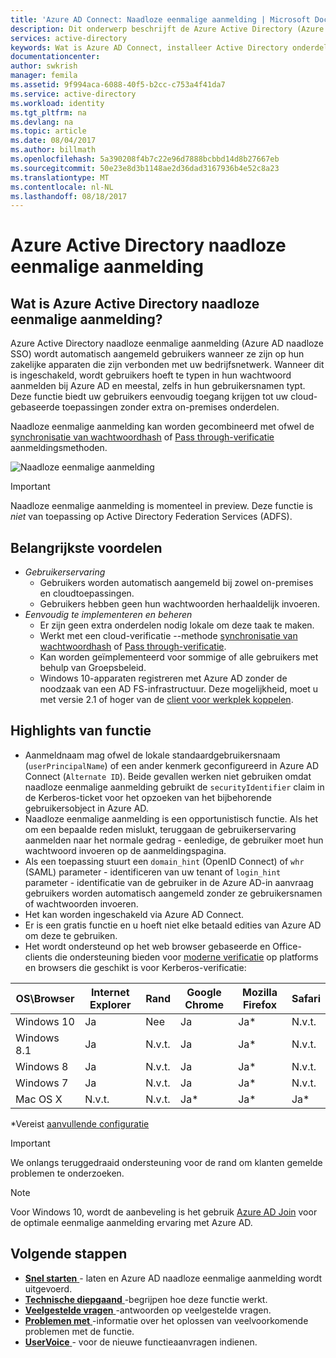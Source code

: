 ```yaml
---
title: 'Azure AD Connect: Naadloze eenmalige aanmelding | Microsoft Docs'
description: Dit onderwerp beschrijft de Azure Active Directory (Azure AD) naadloze eenmalige aanmelding en hoe kunt u opgeven waar eenmalige aanmelding voor desktop-zakelijke gebruikers binnen uw bedrijfsnetwerk.
services: active-directory
keywords: Wat is Azure AD Connect, installeer Active Directory onderdelen vereist voor Azure AD, SSO, Single Sign-on
documentationcenter: 
author: swkrish
manager: femila
ms.assetid: 9f994aca-6088-40f5-b2cc-c753a4f41da7
ms.service: active-directory
ms.workload: identity
ms.tgt_pltfrm: na
ms.devlang: na
ms.topic: article
ms.date: 08/04/2017
ms.author: billmath
ms.openlocfilehash: 5a390208f4b7c22e96d7888bcbbd14d8b27667eb
ms.sourcegitcommit: 50e23e8d3b1148ae2d36dad3167936b4e52c8a23
ms.translationtype: MT
ms.contentlocale: nl-NL
ms.lasthandoff: 08/18/2017
---
```

# <a name="azure-active-directory-seamless-single-sign-on"></a>Azure Active Directory naadloze eenmalige aanmelding

## <a name="what-is-azure-active-directory-seamless-single-sign-on"></a>Wat is Azure Active Directory naadloze eenmalige aanmelding?

Azure Active Directory naadloze eenmalige aanmelding (Azure AD naadloze SSO) wordt automatisch aangemeld gebruikers wanneer ze zijn op hun zakelijke apparaten die zijn verbonden met uw bedrijfsnetwerk. Wanneer dit is ingeschakeld, wordt gebruikers hoeft te typen in hun wachtwoord aanmelden bij Azure AD en meestal, zelfs in hun gebruikersnamen typt. Deze functie biedt uw gebruikers eenvoudig toegang krijgen tot uw cloud-gebaseerde toepassingen zonder extra on-premises onderdelen.

Naadloze eenmalige aanmelding kan worden gecombineerd met ofwel de [synchronisatie van wachtwoordhash](active-directory-aadconnectsync-implement-password-synchronization.md) of [Pass through-verificatie](active-directory-aadconnect-pass-through-authentication.md) aanmeldingsmethoden.

![Naadloze eenmalige aanmelding](./media/active-directory-aadconnect-sso/sso1.png)

>[!IMPORTANT]
>Naadloze eenmalige aanmelding is momenteel in preview. Deze functie is _niet_ van toepassing op Active Directory Federation Services (ADFS).

## <a name="key-benefits"></a>Belangrijkste voordelen

- *Gebruikerservaring*
  - Gebruikers worden automatisch aangemeld bij zowel on-premises en cloudtoepassingen.
  - Gebruikers hebben geen hun wachtwoorden herhaaldelijk invoeren.
- *Eenvoudig te implementeren en beheren*
  - Er zijn geen extra onderdelen nodig lokale om deze taak te maken.
  - Werkt met een cloud-verificatie --methode [synchronisatie van wachtwoordhash](active-directory-aadconnectsync-implement-password-synchronization.md) of [Pass through-verificatie](active-directory-aadconnect-pass-through-authentication.md).
  - Kan worden geïmplementeerd voor sommige of alle gebruikers met behulp van Groepsbeleid.
  - Windows 10-apparaten registreren met Azure AD zonder de noodzaak van een AD FS-infrastructuur. Deze mogelijkheid, moet u met versie 2.1 of hoger van de [client voor werkplek koppelen](https://www.microsoft.com/download/details.aspx?id=53554).

## <a name="feature-highlights"></a>Highlights van functie

- Aanmeldnaam mag ofwel de lokale standaardgebruikersnaam (`userPrincipalName`) of een ander kenmerk geconfigureerd in Azure AD Connect (`Alternate ID`). Beide gevallen werken niet gebruiken omdat naadloze eenmalige aanmelding gebruikt de `securityIdentifier` claim in de Kerberos-ticket voor het opzoeken van het bijbehorende gebruikersobject in Azure AD.
- Naadloze eenmalige aanmelding is een opportunistisch functie. Als het om een bepaalde reden mislukt, teruggaan de gebruikerservaring aanmelden naar het normale gedrag - eenledige, de gebruiker moet hun wachtwoord invoeren op de aanmeldingspagina.
- Als een toepassing stuurt een `domain_hint` (OpenID Connect) of `whr` (SAML) parameter - identificeren van uw tenant of `login_hint` parameter - identificatie van de gebruiker in de Azure AD-in aanvraag gebruikers worden automatisch aangemeld zonder ze gebruikersnamen of wachtwoorden invoeren.
- Het kan worden ingeschakeld via Azure AD Connect.
- Er is een gratis functie en u hoeft niet elke betaald edities van Azure AD om deze te gebruiken.
- Het wordt ondersteund op het web browser gebaseerde en Office-clients die ondersteuning bieden voor [moderne verificatie](https://aka.ms/modernauthga) op platforms en browsers die geschikt is voor Kerberos-verificatie:

| OS\Browser |Internet Explorer|Rand|Google Chrome|Mozilla Firefox|Safari|
| --- | --- |--- | --- | --- | -- 
|Windows 10|Ja|Nee|Ja|Ja\*|N.v.t.
|Windows 8.1|Ja|N.v.t.|Ja|Ja\*|N.v.t.
|Windows 8|Ja|N.v.t.|Ja|Ja\*|N.v.t.
|Windows 7|Ja|N.v.t.|Ja|Ja\*|N.v.t.
|Mac OS X|N.v.t.|N.v.t.|Ja\*|Ja\*|Ja\*

\*Vereist [aanvullende configuratie](active-directory-aadconnect-sso-quick-start.md#browser-considerations)

>[!IMPORTANT]
>We onlangs teruggedraaid ondersteuning voor de rand om klanten gemelde problemen te onderzoeken.

>[!NOTE]
>Voor Windows 10, wordt de aanbeveling is het gebruik [Azure AD Join](../active-directory-azureadjoin-overview.md) voor de optimale eenmalige aanmelding ervaring met Azure AD.

## <a name="next-steps"></a>Volgende stappen

- [**Snel starten** ](active-directory-aadconnect-sso-quick-start.md) - laten en Azure AD naadloze eenmalige aanmelding wordt uitgevoerd.
- [**Technische diepgaand** ](active-directory-aadconnect-sso-how-it-works.md) -begrijpen hoe deze functie werkt.
- [**Veelgestelde vragen** ](active-directory-aadconnect-sso-faq.md) -antwoorden op veelgestelde vragen.
- [**Problemen met** ](active-directory-aadconnect-troubleshoot-sso.md) -informatie over het oplossen van veelvoorkomende problemen met de functie.
- [**UserVoice** ](https://feedback.azure.com/forums/169401-azure-active-directory/category/160611-directory-synchronization-aad-connect) - voor de nieuwe functieaanvragen indienen.
